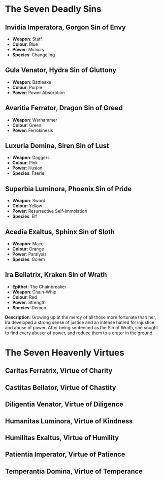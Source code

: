 
# The Seven Deadly Sins


## Invidia Imperatora, Gorgon Sin of Envy
- **Weapon**: Staff
- **Colour**: Blue
- **Power**: Mimicry
- **Species**: Changeling

## Gula Venator, Hydra Sin of Gluttony
- **Weapon**: Battleaxe
- **Colour**: Purple
- **Power**: Power Absorption

## Avaritia Ferrator, Dragon Sin of Greed
- **Weapon**: Warhammer
- **Colour**: Green
- **Power**: Ferrokinesis

## Luxuria Domina, Siren Sin of Lust
- **Weapon**: Daggers
- **Colour**: Pink
- **Power**: Illusion
- **Species**: Faerie

## Superbia Luminora, Phoenix Sin of Pride
- **Weapon**: Sword
- **Colour**: Yellow
- **Power**: Resurrective Self-Immolation
- **Species**: Elf

## Acedia Exaltus, Sphinx Sin of Sloth
- **Weapon**: Mace
- **Colour**: Orange
- **Power**: Paralysis
- **Species**: Golem

## Ira Bellatrix, Kraken Sin of Wrath
- **Epithet**: The Chainbreaker
- **Weapon**: Chain-Whip
- **Colour**: Red
- **Power**: Strength
- **Species**: Demon

**Description**:
Growing up at the mercy of all those more fortunate than her, Ira developed a strong sense of justice and an intense hatred for injustice and abuse of power. After being sentenced as the Sin of Wrath, she sought to find every abuser of power, and reduce them to a crater in the ground.
# The Seven Heavenly Virtues


## Caritas Ferratrix,  Virtue of Charity

## Castitas Bellator,  Virtue of Chastity

## Diligentia Venator,  Virtue of Diligence

## Humanitas Luminora,  Virtue of Kindness

## Humilitas Exaltus,  Virtue of Humility

## Patientia Imperator,  Virtue of Patience

## Temperantia Domina,  Virtue of Temperance